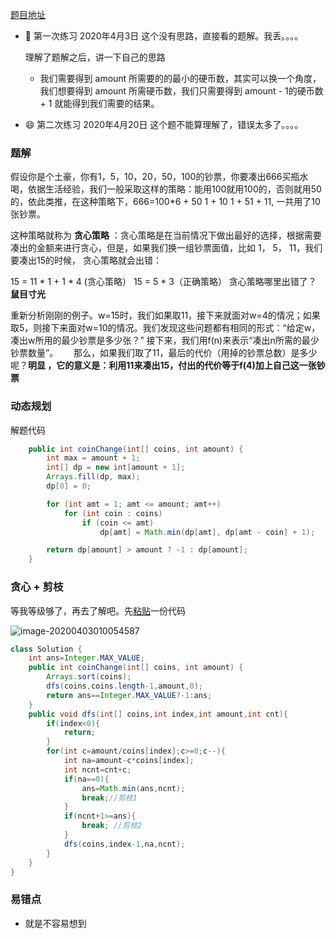 [题目地址](https://leetcode-cn.com/problems/coin-change/)



- :slightly_smiling_face: 第一次练习 2020年4月3日 这个没有思路，直接看的题解。我丢。。。。

  理解了题解之后，讲一下自己的思路

  - 我们需要得到 amount 所需要的的最小的硬币数，其实可以换一个角度，我们想要得到 amount 所需硬币数，我们只需要得到 amount - 1的硬币数 + 1 就能得到我们需要的结果。

    

- :smile: 第二次练习 2020年4月20日 这个题不能算理解了，错误太多了。。。。

### 题解

假设你是个土豪，你有1，5，10，20，50，100的钞票，你要凑出666买瓶水喝，依据生活经验，我们一般采取这样的策略：能用100就用100的，否则就用50的，依此类推，在这种策略下，666=100*6 + 50 1 + 10 1 + 51 + 11, 一共用了10张钞票。

这种策略就称为 **贪心策略** ：贪心策略是在当前情况下做出最好的选择，根据需要凑出的金额来进行贪心，但是，如果我们换一组钞票面值，比如 1， 5， 11，我们要凑出15的时候， 贪心策略就会出错：

15 = 11 * 1 + 1 * 4 (贪心策略）
15 = 5 * 3（正确策略）
贪心策略哪里出错了？
**鼠目寸光**

重新分析刚刚的例子。w=15时，我们如果取11，接下来就面对w=4的情况；如果取5，则接下来面对w=10的情况。我们发现这些问题都有相同的形式：“给定w，凑出w所用的最少钞票是多少张？” 接下来，我们用f(n)来表示“凑出n所需的最少钞票数量”。　　
那么，如果我们取了11，最后的代价（用掉的钞票总数）是多少呢？**明显 ，它的意义是：利用11来凑出15，付出的代价等于f(4)加上自己这一张钞票**

### 动态规划

解题代码

```java
    public int coinChange(int[] coins, int amount) {
        int max = amount + 1;
        int[] dp = new int[amount + 1];
        Arrays.fill(dp, max);
        dp[0] = 0;

        for (int amt = 1; amt <= amount; amt++)
            for (int coin : coins)
                if (coin <= amt)
                    dp[amt] = Math.min(dp[amt], dp[amt - coin] + 1);

        return dp[amount] > amount ? -1 : dp[amount];
    }
```





### 贪心 + 剪枝

等我等级够了，再去了解吧。先<u>粘贴</u>一份代码

![image-20200403010054587](https://gitee.com/xiaoxiunique/picgo-image/raw/master/image-20200403010054587.png)

```java
class Solution {
    int ans=Integer.MAX_VALUE;
    public int coinChange(int[] coins, int amount) {
        Arrays.sort(coins);
        dfs(coins,coins.length-1,amount,0);
        return ans==Integer.MAX_VALUE?-1:ans;
    }
    public void dfs(int[] coins,int index,int amount,int cnt){
        if(index<0){
            return;
        }
        for(int c=amount/coins[index];c>=0;c--){
            int na=amount-c*coins[index];
            int ncnt=cnt+c;
            if(na==0){
                ans=Math.min(ans,ncnt);
                break;//剪枝1
            }
            if(ncnt+1>=ans){
                break; //剪枝2
            }
            dfs(coins,index-1,na,ncnt);
        }
    }
}
```



### 易错点

- 就是不容易想到
